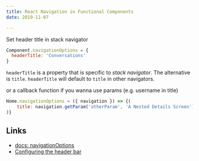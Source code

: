 ```yaml
---
title: React Navigation in Functional Components
date: 2019-11-07

---
```


Set header title in stack navigator

```js
Component.navigationOptions = {
  headerTitle: 'Conversations'
}
```
`headerTitle` is a property that is specific to _stack navigator_. The alternative is `title`. `headerTitle` will default to `title` in other navigators.

or a callback function if you wanna use params (e.g. username in title)

```js
Home.navigationOptions = ({ navigation }) => {(
    title: navigation.getParam('otherParam', 'A Nested Details Screen'),
)}
```

Links
---

- [docs: navigationOptions](https://reactnavigation.org/docs/en/stack-navigator.html#navigationoptions-for-screens-inside-of-the-navigator)
- [Configuring the header bar](https://reactnavigation.org/docs/en/headers.html)
